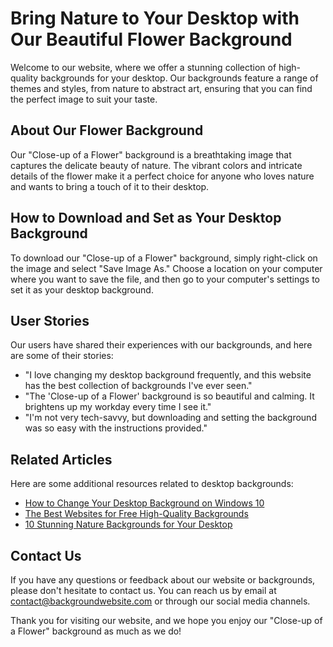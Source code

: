 <!--font:Cinzel-->

# Bring Nature to Your Desktop with Our Beautiful Flower Background

Welcome to our website, where we offer a stunning collection of high-quality backgrounds for your desktop. Our backgrounds feature a range of themes and styles, from nature to abstract art, ensuring that you can find the perfect image to suit your taste.

## About Our Flower Background

Our "Close-up of a Flower" background is a breathtaking image that captures the delicate beauty of nature. The vibrant colors and intricate details of the flower make it a perfect choice for anyone who loves nature and wants to bring a touch of it to their desktop.

## How to Download and Set as Your Desktop Background

To download our "Close-up of a Flower" background, simply right-click on the image and select "Save Image As." Choose a location on your computer where you want to save the file, and then go to your computer's settings to set it as your desktop background.

## User Stories

Our users have shared their experiences with our backgrounds, and here are some of their stories:

- "I love changing my desktop background frequently, and this website has the best collection of backgrounds I've ever seen."
- "The 'Close-up of a Flower' background is so beautiful and calming. It brightens up my workday every time I see it."
- "I'm not very tech-savvy, but downloading and setting the background was so easy with the instructions provided."

## Related Articles

Here are some additional resources related to desktop backgrounds:

- [How to Change Your Desktop Background on Windows 10](#)
- [The Best Websites for Free High-Quality Backgrounds](#)
- [10 Stunning Nature Backgrounds for Your Desktop](#)

## Contact Us

If you have any questions or feedback about our website or backgrounds, please don't hesitate to contact us. You can reach us by email at [contact@backgroundwebsite.com](mailto:contact@backgroundwebsite.com) or through our social media channels.

Thank you for visiting our website, and we hope you enjoy our "Close-up of a Flower" background as much as we do!

<!--

Write me content for website with wallpaper which alt text is:

"A close-up of a flower"

The name/title of the page should not be 1:1 copy of the alt text but rather a real content of the website which is using this wallpaper.

- Use markdown format 
- Start with heading
- Heading should be short and concise
- The content should look like a real website 
- The website should not be about the wallpaper, wallpaper is just a related background
- Heading should be contain work "wallpaper" or "background"
- Include real sections like references, contact, user stories, etc. use things relevant to the page purpose.
- Feel free to use structure like headings, bullets, numbering, blockquotes, paragraphs, horizontal lines, etc.
- You can use formatting like bold or _italic_
- You can include UTF-8 emojis
- Links should be only #hash anchors (and you can refer to the document itself)
- Do not include images


---


# Beautiful Flower Wallpaper for Your Desktop Background

Welcome to our website where you can find the most beautiful and high-quality wallpapers for your desktop background. Our collection includes a variety of themes and styles to suit every taste and preference.

## About the Flower Wallpaper

Our "Close-up of a Flower" wallpaper is a stunning image that captures the intricate details and vibrant colors of a blooming flower. The close-up shot allows you to appreciate the beauty of nature up close and personal, making it an excellent choice for your desktop background.

## How to Download and Set as Your Desktop Background

To download the "Close-up of a Flower" wallpaper, simply right-click on the image and select "Save Image As." Choose a location on your computer where you want to save the file, and then go to your computer's settings to set it as your desktop background.

## User Stories

Our users have shared their experiences with our wallpapers, and here are some of their stories:

- "I love changing my desktop background frequently, and this website has the best collection of wallpapers I've ever seen."
- "The 'Close-up of a Flower' wallpaper is so beautiful and calming. It brightens up my workday every time I see it."
- "I'm not very tech-savvy, but downloading and setting the wallpaper was so easy with the instructions provided."

## References

Here are some additional resources related to wallpapers and desktop backgrounds:

- [How to Change Your Desktop Background on Windows 10](#)
- [The Best Websites for Free High-Quality Wallpapers](#)
- [10 Stunning Nature Wallpapers for Your Desktop Background](#)

## Contact Us

If you have any questions or feedback about our website or wallpapers, please don't hesitate to contact us. You can reach us by email at [contact@wallpaperwebsite.com](mailto:contact@wallpaperwebsite.com) or through our social media channels.

Thank you for visiting our website, and we hope you enjoy the "Close-up of a Flower" wallpaper as much as we do!


---


Heading should not include word "wallpaper". The website should not be about the wallpaper itself, wallpaper is just a related background, rewrite whole content.


---


# Bring Nature to Your Desktop with Our Beautiful Flower Background

Welcome to our website, where we offer a stunning collection of high-quality backgrounds for your desktop. Our backgrounds feature a range of themes and styles, from nature to abstract art, ensuring that you can find the perfect image to suit your taste.

## About Our Flower Background

Our "Close-up of a Flower" background is a breathtaking image that captures the delicate beauty of nature. The vibrant colors and intricate details of the flower make it a perfect choice for anyone who loves nature and wants to bring a touch of it to their desktop.

## How to Download and Set as Your Desktop Background

To download our "Close-up of a Flower" background, simply right-click on the image and select "Save Image As." Choose a location on your computer where you want to save the file, and then go to your computer's settings to set it as your desktop background.

## User Stories

Our users have shared their experiences with our backgrounds, and here are some of their stories:

- "I love changing my desktop background frequently, and this website has the best collection of backgrounds I've ever seen."
- "The 'Close-up of a Flower' background is so beautiful and calming. It brightens up my workday every time I see it."
- "I'm not very tech-savvy, but downloading and setting the background was so easy with the instructions provided."

## Related Articles

Here are some additional resources related to desktop backgrounds:

- [How to Change Your Desktop Background on Windows 10](#)
- [The Best Websites for Free High-Quality Backgrounds](#)
- [10 Stunning Nature Backgrounds for Your Desktop](#)

## Contact Us

If you have any questions or feedback about our website or backgrounds, please don't hesitate to contact us. You can reach us by email at [contact@backgroundwebsite.com](mailto:contact@backgroundwebsite.com) or through our social media channels.

Thank you for visiting our website, and we hope you enjoy our "Close-up of a Flower" background as much as we do!

-->
